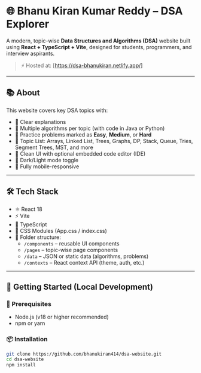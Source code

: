 # 🌐 Bhanu Kiran Kumar Reddy – DSA Explorer

A modern, topic-wise **Data Structures and Algorithms (DSA)** website built using **React + TypeScript + Vite**, designed for students, programmers, and interview aspirants.

> ⚡ Hosted at: [https://dsa-bhanukiran.netlify.app/]

---

## 📚 About

This website covers key DSA topics with:

- 🔹 Clear explanations
- 🔹 Multiple algorithms per topic (with code in Java or Python)
- 🔹 Practice problems marked as **Easy**, **Medium**, or **Hard**
- 🔹 Topic List: Arrays, Linked List, Trees, Graphs, DP, Stack, Queue, Tries, Segment Trees, MST, and more
- 🔹 Clean UI with optional embedded code editor (IDE)
- 🔹 Dark/Light mode toggle
- 🔹 Fully mobile-responsive

---

## 🛠️ Tech Stack

- ⚛️ React 18
- ⚡ Vite
- 🧠 TypeScript
- 🎨 CSS Modules (App.css / index.css)
- 📁 Folder structure:
  - `/components` – reusable UI components
  - `/pages` – topic-wise page components
  - `/data` – JSON or static data (algorithms, problems)
  - `/contexts` – React context API (theme, auth, etc.)

---

## 🚀 Getting Started (Local Development)

### 🔧 Prerequisites
- Node.js (v18 or higher recommended)
- npm or yarn

### 📦 Installation

```bash
git clone https://github.com/bhanukiran414/dsa-website.git
cd dsa-website
npm install
